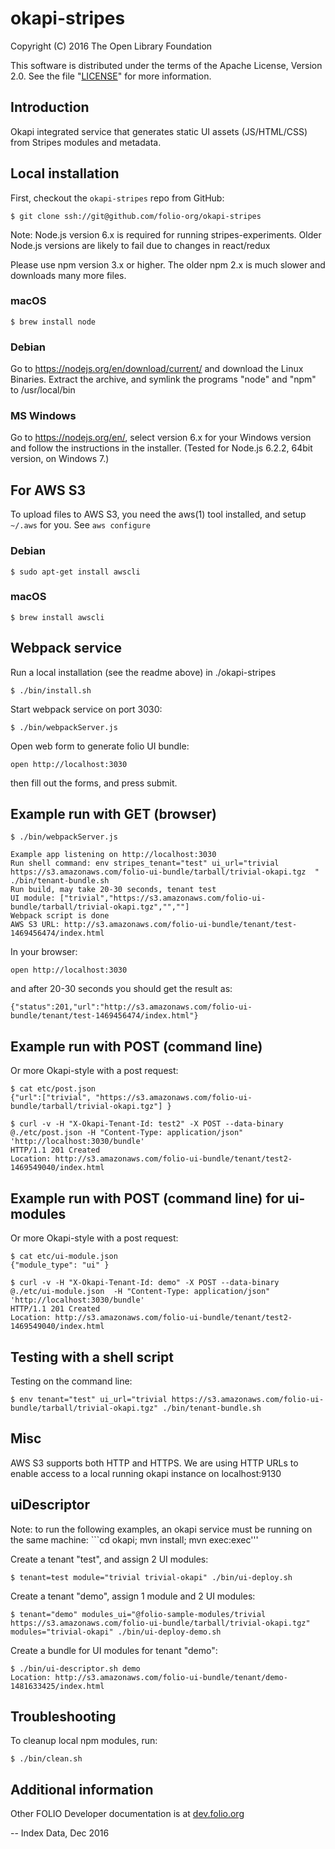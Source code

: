 # okapi-stripes

Copyright (C) 2016 The Open Library Foundation

This software is distributed under the terms of the Apache License,
Version 2.0. See the file "[LICENSE](LICENSE)" for more information.

## Introduction

Okapi integrated service that generates static UI assets (JS/HTML/CSS) from Stripes modules and metadata.

## Local installation

First, checkout the ```okapi-stripes``` repo from GitHub:

```
$ git clone ssh://git@github.com/folio-org/okapi-stripes
```

Note: Node.js version 6.x is required for running stripes-experiments. Older Node.js 
versions are likely to fail due to changes in react/redux

Please use npm version 3.x or higher. The older npm 2.x is much slower and downloads
many more files.

### macOS

```
$ brew install node
```

### Debian

Go to https://nodejs.org/en/download/current/ and download the Linux Binaries. Extract the
archive, and symlink the programs "node" and "npm" to /usr/local/bin

### MS Windows

Go to https://nodejs.org/en/, select version 6.x for your Windows version and follow 
the instructions in the installer. (Tested for Node.js 6.2.2, 64bit version, on Windows 7.)  

## For AWS S3

To upload files to AWS S3, you need the aws(1) tool installed, and setup `~/.aws`
for you. See `aws configure`

### Debian

```
$ sudo apt-get install awscli
```

### macOS

```
$ brew install awscli
```

## Webpack service

Run a local installation (see the readme above) in ./okapi-stripes

```
$ ./bin/install.sh
```

Start webpack service on port 3030:

```
$ ./bin/webpackServer.js 
```

Open web form to generate folio UI bundle:

```
open http://localhost:3030
```

then fill out the forms, and press submit.

## Example run with GET (browser)

```
$ ./bin/webpackServer.js
```

```
Example app listening on http://localhost:3030
Run shell command: env stripes_tenant="test" ui_url="trivial https://s3.amazonaws.com/folio-ui-bundle/tarball/trivial-okapi.tgz  " ./bin/tenant-bundle.sh
Run build, may take 20-30 seconds, tenant test
UI module: ["trivial","https://s3.amazonaws.com/folio-ui-bundle/tarball/trivial-okapi.tgz","",""]
Webpack script is done
AWS S3 URL: http://s3.amazonaws.com/folio-ui-bundle/tenant/test-1469456474/index.html
```

In your browser:

```
open http://localhost:3030
```

and after 20-30 seconds you should get the result as:

```
{"status":201,"url":"http://s3.amazonaws.com/folio-ui-bundle/tenant/test-1469456474/index.html"}
```

## Example run with POST (command line)

Or more Okapi-style with a post request:

```
$ cat etc/post.json
{"url":["trivial", "https://s3.amazonaws.com/folio-ui-bundle/tarball/trivial-okapi.tgz"] }
```
    
```
$ curl -v -H "X-Okapi-Tenant-Id: test2" -X POST --data-binary @./etc/post.json -H "Content-Type: application/json" 'http://localhost:3030/bundle'
HTTP/1.1 201 Created
Location: http://s3.amazonaws.com/folio-ui-bundle/tenant/test2-1469549040/index.html
```

## Example run with POST (command line) for ui-modules

Or more Okapi-style with a post request:

```
$ cat etc/ui-module.json 
{"module_type": "ui" }
```
    
```
$ curl -v -H "X-Okapi-Tenant-Id: demo" -X POST --data-binary @./etc/ui-module.json  -H "Content-Type: application/json" 'http://localhost:3030/bundle'
HTTP/1.1 201 Created
Location: http://s3.amazonaws.com/folio-ui-bundle/tenant/test2-1469549040/index.html
```


## Testing with a shell script

Testing on the command line:

```
$ env tenant="test" ui_url="trivial https://s3.amazonaws.com/folio-ui-bundle/tarball/trivial-okapi.tgz" ./bin/tenant-bundle.sh
```

## Misc

AWS S3 supports both HTTP and HTTPS. We are using HTTP URLs to enable
access to a local running okapi instance on localhost:9130

## uiDescriptor

Note: to run the following examples, an okapi service must be running
on the same machine: ```cd okapi; mvn install; mvn exec:exec'''

Create a tenant "test", and assign 2 UI modules:

```
$ tenant=test module="trivial trivial-okapi" ./bin/ui-deploy.sh
```

Create a tenant "demo", assign 1 module and 2 UI modules:

```
$ tenant="demo" modules_ui="@folio-sample-modules/trivial https://s3.amazonaws.com/folio-ui-bundle/tarball/trivial-okapi.tgz" modules="trivial-okapi" ./bin/ui-deploy-demo.sh
```

Create a bundle for UI modules for tenant "demo":

```
$ ./bin/ui-descriptor.sh demo
Location: http://s3.amazonaws.com/folio-ui-bundle/tenant/demo-1481633425/index.html
```

## Troubleshooting

To cleanup local npm modules, run:

```
$ ./bin/clean.sh
```

## Additional information

Other FOLIO Developer documentation is at [dev.folio.org](http://dev.folio.org/)


--
Index Data, Dec 2016

